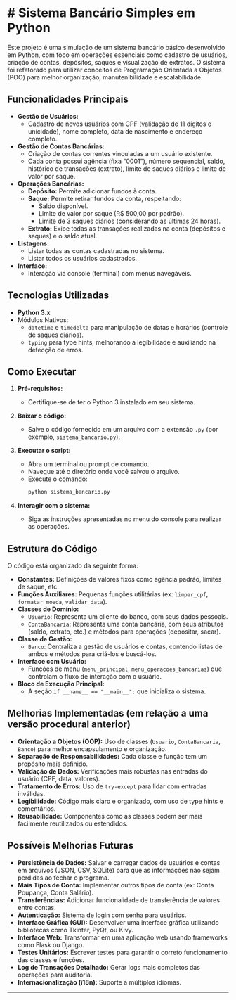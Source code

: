 # # Sistema Bancário Simples em Python

Este projeto é uma simulação de um sistema bancário básico desenvolvido em Python, com foco em operações essenciais como cadastro de usuários, criação de contas, depósitos, saques e visualização de extratos. O sistema foi refatorado para utilizar conceitos de Programação Orientada a Objetos (POO) para melhor organização, manutenibilidade e escalabilidade.

## Funcionalidades Principais

*   **Gestão de Usuários:**
    *   Cadastro de novos usuários com CPF (validação de 11 dígitos e unicidade), nome completo, data de nascimento e endereço completo.
*   **Gestão de Contas Bancárias:**
    *   Criação de contas correntes vinculadas a um usuário existente.
    *   Cada conta possui agência (fixa "0001"), número sequencial, saldo, histórico de transações (extrato), limite de saques diários e limite de valor por saque.
*   **Operações Bancárias:**
    *   **Depósito:** Permite adicionar fundos à conta.
    *   **Saque:** Permite retirar fundos da conta, respeitando:
        *   Saldo disponível.
        *   Limite de valor por saque (R$ 500,00 por padrão).
        *   Limite de 3 saques diários (considerando as últimas 24 horas).
    *   **Extrato:** Exibe todas as transações realizadas na conta (depósitos e saques) e o saldo atual.
*   **Listagens:**
    *   Listar todas as contas cadastradas no sistema.
    *   Listar todos os usuários cadastrados.
*   **Interface:**
    *   Interação via console (terminal) com menus navegáveis.

## Tecnologias Utilizadas

*   **Python 3.x**
*   Módulos Nativos:
    *   `datetime` e `timedelta` para manipulação de datas e horários (controle de saques diários).
    *   `typing` para type hints, melhorando a legibilidade e auxiliando na detecção de erros.

## Como Executar

1.  **Pré-requisitos:**
    *   Certifique-se de ter o Python 3 instalado em seu sistema.

2.  **Baixar o código:**
    *   Salve o código fornecido em um arquivo com a extensão `.py` (por exemplo, `sistema_bancario.py`).

3.  **Executar o script:**
    *   Abra um terminal ou prompt de comando.
    *   Navegue até o diretório onde você salvou o arquivo.
    *   Execute o comando:
        ```bash
        python sistema_bancario.py
        ```

4.  **Interagir com o sistema:**
    *   Siga as instruções apresentadas no menu do console para realizar as operações.

## Estrutura do Código

O código está organizado da seguinte forma:

*   **Constantes:** Definições de valores fixos como agência padrão, limites de saque, etc.
*   **Funções Auxiliares:** Pequenas funções utilitárias (ex: `limpar_cpf`, `formatar_moeda`, `validar_data`).
*   **Classes de Domínio:**
    *   `Usuario`: Representa um cliente do banco, com seus dados pessoais.
    *   `ContaBancaria`: Representa uma conta bancária, com seus atributos (saldo, extrato, etc.) e métodos para operações (depositar, sacar).
*   **Classe de Gestão:**
    *   `Banco`: Centraliza a gestão de usuários e contas, contendo listas de ambos e métodos para criá-los e buscá-los.
*   **Interface com Usuário:**
    *   Funções de menu (`menu_principal`, `menu_operacoes_bancarias`) que controlam o fluxo de interação com o usuário.
*   **Bloco de Execução Principal:**
    *   A seção `if __name__ == "__main__":` que inicializa o sistema.

## Melhorias Implementadas (em relação a uma versão procedural anterior)

*   **Orientação a Objetos (OOP):** Uso de classes (`Usuario`, `ContaBancaria`, `Banco`) para melhor encapsulamento e organização.
*   **Separação de Responsabilidades:** Cada classe e função tem um propósito mais definido.
*   **Validação de Dados:** Verificações mais robustas nas entradas do usuário (CPF, data, valores).
*   **Tratamento de Erros:** Uso de `try-except` para lidar com entradas inválidas.
*   **Legibilidade:** Código mais claro e organizado, com uso de type hints e comentários.
*   **Reusabilidade:** Componentes como as classes podem ser mais facilmente reutilizados ou estendidos.

## Possíveis Melhorias Futuras

*   **Persistência de Dados:** Salvar e carregar dados de usuários e contas em arquivos (JSON, CSV, SQLite) para que as informações não sejam perdidas ao fechar o programa.
*   **Mais Tipos de Conta:** Implementar outros tipos de conta (ex: Conta Poupança, Conta Salário).
*   **Transferências:** Adicionar funcionalidade de transferência de valores entre contas.
*   **Autenticação:** Sistema de login com senha para usuários.
*   **Interface Gráfica (GUI):** Desenvolver uma interface gráfica utilizando bibliotecas como Tkinter, PyQt, ou Kivy.
*   **Interface Web:** Transformar em uma aplicação web usando frameworks como Flask ou Django.
*   **Testes Unitários:** Escrever testes para garantir o correto funcionamento das classes e funções.
*   **Log de Transações Detalhado:** Gerar logs mais completos das operações para auditoria.
*   **Internacionalização (i18n):** Suporte a múltiplos idiomas.

---

